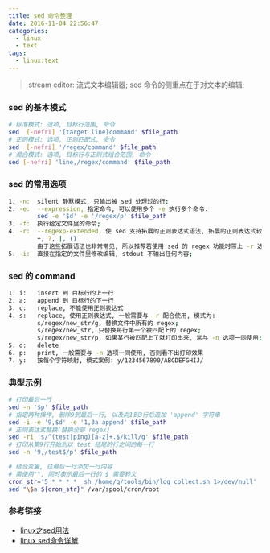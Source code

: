 ```yaml
---
title: sed 命令整理
date: 2016-11-04 22:56:47
categories:
  - linux
  - text
tags:
  - linux:text
---
```


> stream editor: 流式文本编辑器;
sed 命令的侧重点在于对文本的编辑;

<!--more-->

### **sed 的基本模式**
``` bash
# 标准模式: 选项, 目标行范围, 命令
sed  [-nefri] '[target line]command' $file_path
# 正则模式: 选项, 正则匹配式, 命令
sed  [-nefri] '/regex/command' $file_path
# 混合模式: 选项, 目标行与正则式组合范围, 命令
sed [-nefri] 'line,/regex/command' $file_path
```
### **sed 的常用选项**
``` bash
1. -n:  silent 静默模式, 只输出被 sed 处理过的行;
2. -e:  --expression, 指定命令, 可以使用多个 -e 执行多个命令:
        sed -e '$d' -e '/regex/p' $file_path
3. -f:  执行给定文件里的命令;
4. -r:  --regexp-extended, 使 sed 支持拓展的正则表达式语法, 拓展的正则表达式较常规的正则表达式增加支持了如下语法:
        +, ?, |, ()
        由于这些拓展语法也非常常见, 所以推荐若使用 sed 的 regex 功能时带上 -r 选项;
5. -i:  直接在指定的文件里修改编辑, stdout 不输出任何内容;
```
### **sed 的 command**
``` bash
1. i:   insert 到 目标行的上一行
2. a:   append 到 目标行的下一行 
3. c:   replace, 不能使用正则表达式
4. s:   replace, 使用正则表达式, 一般需要与 -r 配合使用, 模式为:
        s/regex/new_str/g, 替换文件中所有的 regex;
        s/regex/new_str, 只替换每行第一个被匹配上的 regex;
        s/regex/new_str/p, 如果某行被匹配上了就打印出来, 常与 -n 选项一同使用;
5. d:   delete
6. p:   print, 一般需要与 -n 选项一同使用, 否则看不出打印效果
7. y:   按每个字符映射, 模式案例: y/1234567890/ABCDEFGHIJ/
```
### **典型示例**
``` bash
# 打印最后一行
sed -n '$p' $file_path
# 指定两种操作, 删除9到最后一行, 以及向1到3行后追加 'append' 字符串
sed -i -e '9,$d' -e '1,3a append' $file_path
# 正则表达式替换(替换全部 regex)
sed -ri 's/^(test|ping)[a-z]+.$/kill/g' $file_path
# 打印从第9行开始到以 test 结尾的行之间的每一行
sed -n '9,/test$/p' $file_path
```
``` bash
# 结合变量, 往最后一行添加一行内容
# 需使用"", 同时表示最后一行的 $ 需要转义
cron_str='5 * * * *  sh /home/q/tools/bin/log_collect.sh 1>/dev/null'
sed "\$a ${cron_str}" /var/spool/cron/root
```

### **参考链接**
- [linux之sed用法](http://www.cnblogs.com/dong008259/archive/2011/12/07/2279897.html)
- [linux sed命令详解](http://www.iteye.com/topic/587673)

